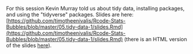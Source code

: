 For this session Kevin Murray told us about tidy data, installing packages, and using the "tidyverse" packages.
Slides are here:
[https://github.com/timotheenivalis/Rcode-Stats-Bubbles/blob/master/05.tidy-data-1/slides.Rmd](https://github.com/timotheenivalis/Rcode-Stats-Bubbles/blob/master/05.tidy-data-1/slides.Rmd) (there is an HTML version of the slides [here](https://edmund.anu.edu.au/~kevin/rstats-tutorials/05.tidy-data-1/slides.html)).
